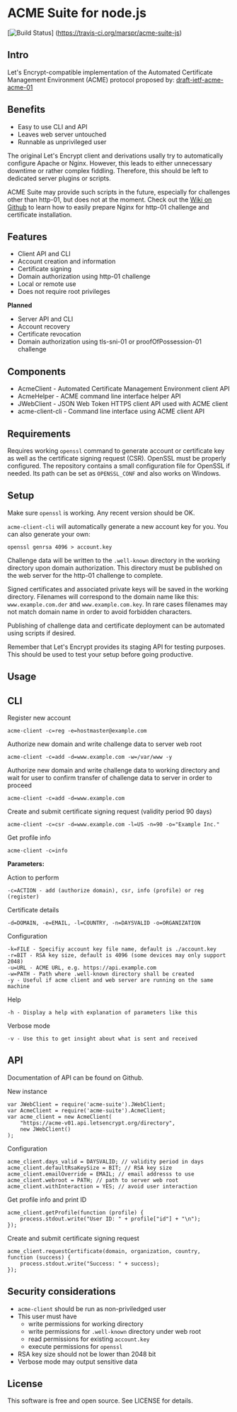 ACME Suite for node.js
======================

[![Build Status](https://travis-ci.org/marspr/acme-suite-js.svg?branch=master)]
(https://travis-ci.org/marspr/acme-suite-js)

Intro
-----

Let's Encrypt-compatible implementation of the
Automated Certificate Management Environment (ACME) protocol proposed by:
[draft-ietf-acme-acme-01](https://tools.ietf.org/html/draft-ietf-acme-acme-01)

Benefits
--------

* Easy to use CLI and API
* Leaves web server untouched
* Runnable as unprivileged user

The original Let's Encrypt client and derivations usally try to automatically
configure Apache or Nginx. However, this leads to either unnecessary downtime
or rather complex fiddling. Therefore, this should be left to dedicated server
plugins or scripts.

ACME Suite may provide such scripts in the future,
especially for challenges other than http-01, but does not at the moment.
Check out the [Wiki on Github](https://github.com/marspr/acme-suite-js/wiki)
to learn how to easily prepare Nginx for http-01 challenge and certificate
installation.

Features
--------

* Client API and CLI
* Account creation and information
* Certificate signing
* Domain authorization using http-01 challenge
* Local or remote use
* Does not require root privileges

**Planned**
* Server API and CLI
* Account recovery
* Certificate revocation
* Domain authorization using tls-sni-01 or proofOfPossession-01 challenge

Components
----------

* AcmeClient - Automated Certificate Management Environment client API
* AcmeHelper - ACME command line interface helper API
* JWebClient - JSON Web Token HTTPS client API used with ACME client
* acme-client-cli - Command line interface using ACME client API

Requirements
------------

Requires working `openssl` command to generate account or certificate key as
well as the certificate signing request (CSR). OpenSSL must be properly
configured. The repository contains a small configuration file for OpenSSL
if needed. Its path can be set as `OPENSSL_CONF` and also works on Windows.

Setup
-----

Make sure `openssl` is working. Any recent version should be OK.

`acme-client-cli` will automatically generate a new account key for you.
You can also generate your own:

    openssl genrsa 4096 > account.key

Challenge data will be written to the `.well-known` directory in the
working directory upon domain authorization. This directory must be
published on the web server for the http-01 challenge to complete.

Signed certificates and associated private keys will be saved in the
working directory. Filenames will correspond to the domain name like this:
`www.example.com.der` and `www.example.com.key`. In rare cases filenames
may not match domain name in order to avoid forbidden characters.

Publishing of challenge data and certificate deployment can be automated
using scripts if desired.

Remember that Let's Encrypt provides its staging API for testing purposes.
This should be used to test your setup before going productive.

Usage
-----

CLI
---

Register new account

    acme-client -c=reg -e=hostmaster@example.com

Authorize new domain and write challenge data to server web root

    acme-client -c=add -d=www.example.com -w=/var/www -y
	
Authorize new domain and write challenge data to working directory and wait for
user to confirm transfer of challenge data to server in order to proceed

    acme-client -c=add -d=www.example.com
	
Create and submit certificate signing request (validity period 90 days)

    acme-client -c=csr -d=www.example.com -l=US -n=90 -o="Example Inc."
	
Get profile info

    acme-client -c=info

**Parameters:**

Action to perform

    -c=ACTION - add (authorize domain), csr, info (profile) or reg (register)
	
Certificate details

    -d=DOMAIN, -e=EMAIL, -l=COUNTRY, -n=DAYSVALID -o=ORGANIZATION
	
Configuration

    -k=FILE - Specifiy account key file name, default is ./account.key
    -r=BIT - RSA key size, default is 4096 (some devices may only support 2048)
    -u=URL - ACME URL, e.g. https://api.example.com
	-w=PATH - Path where .well-known directory shall be created
	-y - Useful if acme client and web server are running on the same machine
	
Help

    -h - Display a help with explanation of parameters like this
	
Verbose mode

    -v - Use this to get insight about what is sent and received
	
API
---

Documentation of API can be found on Github.

New instance

    var JWebClient = require('acme-suite').JWebClient;
    var AcmeClient = require('acme-suite').AcmeClient;
	var acme_client = new AcmeClient(
        "https://acme-v01.api.letsencrypt.org/directory",
        new JWebClient()
    );
	
Configuration

	acme_client.days_valid = DAYSVALID; // validity period in days
	acme_client.defaultRsaKeySize = BIT; // RSA key size
	acme_client.emailOverride = EMAIL; // email addresss to use
	acme_client.webroot = PATH; // path to server web root
	acme_client.withInteraction = YES; // avoid user interaction
	
Get profile info and print ID

    acme_client.getProfile(function (profile) {
    	process.stdout.write("User ID: " + profile["id"] + "\n");
    });
	
Create and submit certificate signing request

    acme_client.requestCertificate(domain, organization, country,
    function (success) {
		process.stdout.write("Success: " + success);
    });

Security considerations
-----------------------

* `acme-client` should be run as non-priviledged user
* This user must have
    * write permissions for working directory
    * write permissions for `.well-known` directory under web root
    * read permissions for existing `account.key`
	* execute permissions for `openssl`
* RSA key size should not be lower than 2048 bit
* Verbose mode may output sensitive data

License
-------
	
This software is free and open source. See LICENSE for details.